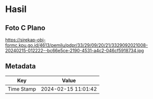 # Hasil

## Foto C Plano

https://sirekap-obj-formc.kpu.go.id/4613/pemilu/pdpr/33/29/09/20/21/3329092021008-20240215-012222--bc66e5ce-2190-4531-a4c2-046cf5918734.jpg


## Metadata

| Key        | Value               |
| ---------- | ------------------- |
| Time Stamp | 2024-02-15 11:01:42 |




